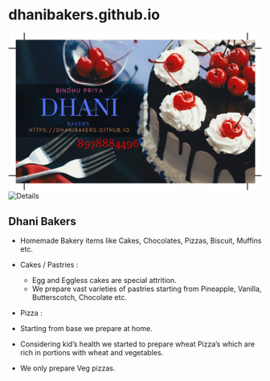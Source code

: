 # dhanibakers.github.io

![Visiting Card](https://github.com/dhanibakers/dhanibakers.github.io/blob/master/Bindhu_visiting%20card.JPG)
![Details]((https://github.com/dhanibakers/dhanibakers.github.io/blob/master/Bindhu_visiting%20card.JPG){:class="img-responsive"})

## Dhani Bakers 


- Homemade Bakery items like Cakes, Chocolates, Pizzas, Biscuit, Muffins etc.

- Cakes / Pastries :
  - Egg and Eggless cakes are special attrition. 
  - We prepare vast varieties of pastries starting from Pineapple, Vanilla, Butterscotch, Chocolate etc.

-	Pizza :
  - Starting from base we prepare at home. 
  - Considering kid’s health we started to prepare wheat Pizza’s which are rich in portions with wheat and vegetables.
  - We only prepare Veg pizzas.

